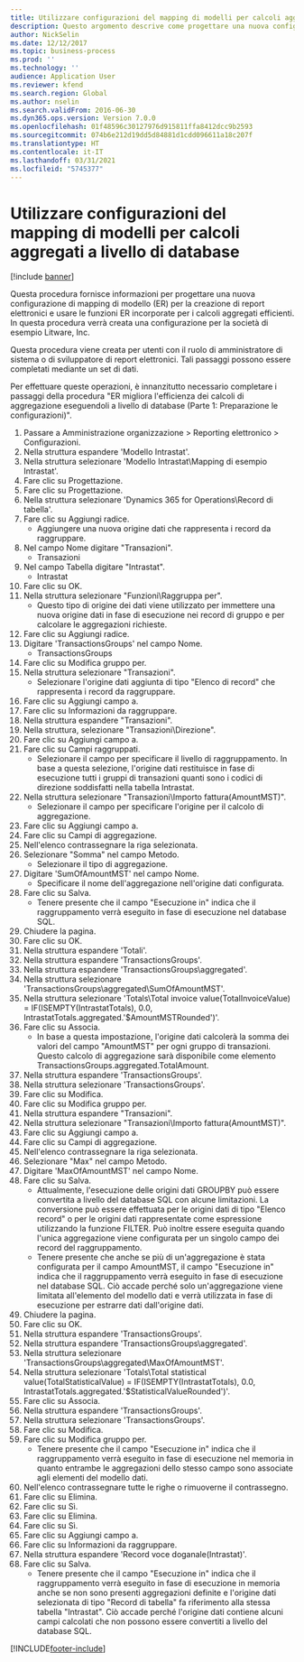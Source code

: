 ```yaml
---
title: Utilizzare configurazioni del mapping di modelli per calcoli aggregati a livello di database
description: Questo argomento descrive come progettare una nuova configurazione di mapping di modello (ER) per la creazione di report elettronici e usare le funzioni ER incorporate per i calcoli aggregati efficienti.
author: NickSelin
ms.date: 12/12/2017
ms.topic: business-process
ms.prod: ''
ms.technology: ''
audience: Application User
ms.reviewer: kfend
ms.search.region: Global
ms.author: nselin
ms.search.validFrom: 2016-06-30
ms.dyn365.ops.version: Version 7.0.0
ms.openlocfilehash: 01f48596c30127976d915811ffa8412dcc9b2593
ms.sourcegitcommit: 074b6e212d19dd5d84881d1cdd096611a18c207f
ms.translationtype: HT
ms.contentlocale: it-IT
ms.lasthandoff: 03/31/2021
ms.locfileid: "5745377"
---
```

# <a name="use-model-mapping-configurations-for-aggregate-calculations-at-the-database-level"></a>Utilizzare configurazioni del mapping di modelli per calcoli aggregati a livello di database

[!include [banner](../../includes/banner.md)]

Questa procedura fornisce informazioni per progettare una nuova configurazione di mapping di modello (ER) per la creazione di report elettronici e usare le funzioni ER incorporate per i calcoli aggregati efficienti. In questa procedura verrà creata una configurazione per la società di esempio Litware, Inc. 

Questa procedura viene creata per utenti con il ruolo di amministratore di sistema o di sviluppatore di report elettronici. Tali passaggi possono essere completati mediante un set di dati.

 Per effettuare queste operazioni, è innanzitutto necessario completare i passaggi della procedura "ER migliora l'efficienza dei calcoli di aggregazione eseguendoli a livello di database (Parte 1: Preparazione le configurazioni)".

1. Passare a Amministrazione organizzazione > Reporting elettronico > Configurazioni.
2. Nella struttura espandere 'Modello Intrastat'.
3. Nella struttura selezionare 'Modello Intrastat\Mapping di esempio Intrastat'.
4. Fare clic su Progettazione.
5. Fare clic su Progettazione.
6. Nella struttura selezionare 'Dynamics 365 for Operations\Record di tabella'.
7. Fare clic su Aggiungi radice.
    * Aggiungere una nuova origine dati che rappresenta i record da raggruppare.  
8. Nel campo Nome digitare "Transazioni".
    * Transazioni  
9. Nel campo Tabella digitare "Intrastat".
    * Intrastat  
10. Fare clic su OK.
11. Nella struttura selezionare "Funzioni\Raggruppa per".
    * Questo tipo di origine dei dati viene utilizzato per immettere una nuova origine dati in fase di esecuzione nei record di gruppo e per calcolare le aggregazioni richieste.  
12. Fare clic su Aggiungi radice.
13. Digitare 'TransactionsGroups' nel campo Nome.
    * TransactionsGroups  
14. Fare clic su Modifica gruppo per.
15. Nella struttura selezionare "Transazioni".
    * Selezionare l'origine dati aggiunta di tipo "Elenco di record" che rappresenta i record da raggruppare.  
16. Fare clic su Aggiungi campo a.
17. Fare clic su Informazioni da raggruppare.
18. Nella struttura espandere "Transazioni".
19. Nella struttura, selezionare "Transazioni\Direzione".
20. Fare clic su Aggiungi campo a.
21. Fare clic su Campi raggruppati.
    * Selezionare il campo per specificare il livello di raggruppamento. In base a questa selezione, l'origine dati restituisce in fase di esecuzione tutti i gruppi di transazioni quanti sono i codici di direzione soddisfatti nella tabella Intrastat.  
22. Nella struttura selezionare "Transazioni\Importo fattura(AmountMST)".
    * Selezionare il campo per specificare l'origine per il calcolo di aggregazione.  
23. Fare clic su Aggiungi campo a.
24. Fare clic su Campi di aggregazione.
25. Nell'elenco contrassegnare la riga selezionata.
26. Selezionare "Somma" nel campo Metodo.
    * Selezionare il tipo di aggregazione.  
27. Digitare 'SumOfAmountMST' nel campo Nome.
    * Specificare il nome dell'aggregazione nell'origine dati configurata.  
28. Fare clic su Salva.
    * Tenere presente che il campo "Esecuzione in" indica che il raggruppamento verrà eseguito in fase di esecuzione nel database SQL.  
29. Chiudere la pagina.
30. Fare clic su OK.
31. Nella struttura espandere 'Totali'.
32. Nella struttura espandere 'TransactionsGroups'.
33. Nella struttura espandere 'TransactionsGroups\aggregated'.
34. Nella struttura selezionare 'TransactionsGroups\aggregated\SumOfAmountMST'.
35. Nella struttura selezionare 'Totals\Total invoice value(TotalInvoiceValue) = IF(ISEMPTY(IntrastatTotals), 0.0, IntrastatTotals.aggregated.'$AmountMSTRounded')'.
36. Fare clic su Associa.
    * In base a questa impostazione, l'origine dati calcolerà la somma dei valori del campo "AmountMST" per ogni gruppo di transazioni. Questo calcolo di aggregazione sarà disponibile come elemento TransactionsGroups.aggregated.TotalAmount.  
37. Nella struttura espandere 'TransactionsGroups'.
38. Nella struttura selezionare 'TransactionsGroups'.
39. Fare clic su Modifica.
40. Fare clic su Modifica gruppo per.
41. Nella struttura espandere "Transazioni".
42. Nella struttura selezionare "Transazioni\Importo fattura(AmountMST)".
43. Fare clic su Aggiungi campo a.
44. Fare clic su Campi di aggregazione.
45. Nell'elenco contrassegnare la riga selezionata.
46. Selezionare "Max" nel campo Metodo.
47. Digitare 'MaxOfAmountMST' nel campo Nome.
48. Fare clic su Salva.
    * Attualmente, l'esecuzione delle origini dati GROUPBY può essere convertita a livello del database SQL con alcune limitazioni. La conversione può essere effettuata per le origini dati di tipo "Elenco record" o per le origini dati rappresentate come espressione utilizzando la funzione FILTER. Può inoltre essere eseguita quando l'unica aggregazione viene configurata per un singolo campo dei record del raggruppamento.  
    * Tenere presente che anche se più di un'aggregazione è stata configurata per il campo AmountMST, il campo "Esecuzione in" indica che il raggruppamento verrà eseguito in fase di esecuzione nel database SQL. Ciò accade perché solo un'aggregazione viene limitata all'elemento del modello dati e verrà utilizzata in fase di esecuzione per estrarre dati dall'origine dati.  
49. Chiudere la pagina.
50. Fare clic su OK.
51. Nella struttura espandere 'TransactionsGroups'.
52. Nella struttura espandere 'TransactionsGroups\aggregated'.
53. Nella struttura selezionare 'TransactionsGroups\aggregated\MaxOfAmountMST'.
54. Nella struttura selezionare 'Totals\Total statistical value(TotalStatisticalValue) = IF(ISEMPTY(IntrastatTotals), 0.0, IntrastatTotals.aggregated.'$StatisticalValueRounded')'.
55. Fare clic su Associa.
56. Nella struttura espandere 'TransactionsGroups'.
57. Nella struttura selezionare 'TransactionsGroups'.
58. Fare clic su Modifica.
59. Fare clic su Modifica gruppo per.
    * Tenere presente che il campo "Esecuzione in" indica che il raggruppamento verrà eseguito in fase di esecuzione nel memoria in quanto entrambe le aggregazioni dello stesso campo sono associate agli elementi del modello dati.   
60. Nell'elenco contrassegnare tutte le righe o rimuoverne il contrassegno.
61. Fare clic su Elimina.
62. Fare clic su Sì.
63. Fare clic su Elimina.
64. Fare clic su Sì.
65. Fare clic su Aggiungi campo a.
66. Fare clic su Informazioni da raggruppare.
67. Nella struttura espandere 'Record voce doganale(Intrastat)'.
68. Fare clic su Salva.
    * Tenere presente che il campo "Esecuzione in" indica che il raggruppamento verrà eseguito in fase di esecuzione in memoria anche se non sono presenti aggregazioni definite e l'origine dati selezionata di tipo "Record di tabella" fa riferimento alla stessa tabella "Intrastat". Ciò accade perché l'origine dati contiene alcuni campi calcolati che non possono essere convertiti a livello del database SQL.  



[!INCLUDE[footer-include](../../../../includes/footer-banner.md)]